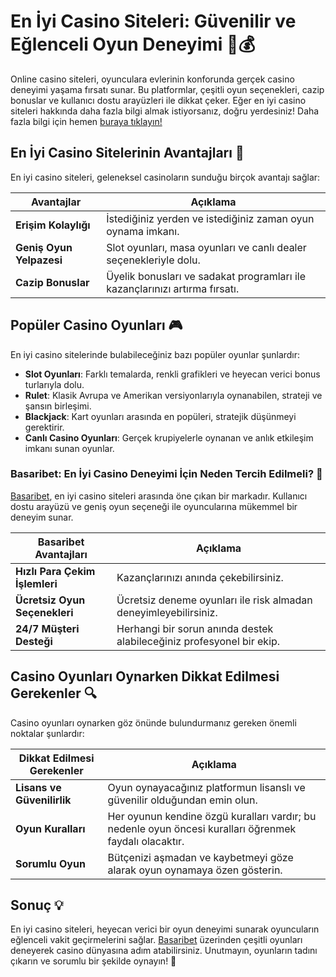 # En İyi Casino Siteleri: Güvenilir ve Eğlenceli Oyun Deneyimi 🎰💰

Online casino siteleri, oyunculara evlerinin konforunda gerçek casino deneyimi yaşama fırsatı sunar. Bu platformlar, çeşitli oyun seçenekleri, cazip bonuslar ve kullanıcı dostu arayüzleri ile dikkat çeker. Eğer en iyi casino siteleri hakkında daha fazla bilgi almak istiyorsanız, doğru yerdesiniz! Daha fazla bilgi için hemen [buraya tıklayın!](https://casinotr.link/gWCRZ4)

## En İyi Casino Sitelerinin Avantajları 🎉

En iyi casino siteleri, geleneksel casinoların sunduğu birçok avantajı sağlar:

| Avantajlar                        | Açıklama                                              |
|-----------------------------------|------------------------------------------------------|
| **Erişim Kolaylığı**              | İstediğiniz yerden ve istediğiniz zaman oyun oynama imkanı. |
| **Geniş Oyun Yelpazesi**          | Slot oyunları, masa oyunları ve canlı dealer seçenekleriyle dolu. |
| **Cazip Bonuslar**                 | Üyelik bonusları ve sadakat programları ile kazançlarınızı artırma fırsatı. |

## Popüler Casino Oyunları 🎮

En iyi casino sitelerinde bulabileceğiniz bazı popüler oyunlar şunlardır:

- **Slot Oyunları**: Farklı temalarda, renkli grafikleri ve heyecan verici bonus turlarıyla dolu.
- **Rulet**: Klasik Avrupa ve Amerikan versiyonlarıyla oynanabilen, strateji ve şansın birleşimi.
- **Blackjack**: Kart oyunları arasında en popüleri, stratejik düşünmeyi gerektirir.
- **Canlı Casino Oyunları**: Gerçek krupiyelerle oynanan ve anlık etkileşim imkanı sunan oyunlar.

### Basaribet: En İyi Casino Deneyimi İçin Neden Tercih Edilmeli? 🌟

[Basaribet](https://casinotr.link/gWCRZ4), en iyi casino siteleri arasında öne çıkan bir markadır. Kullanıcı dostu arayüzü ve geniş oyun seçeneği ile oyuncularına mükemmel bir deneyim sunar.

| Basaribet Avantajları             | Açıklama                                              |
|-----------------------------------|------------------------------------------------------|
| **Hızlı Para Çekim İşlemleri**    | Kazançlarınızı anında çekebilirsiniz.                |
| **Ücretsiz Oyun Seçenekleri**     | Ücretsiz deneme oyunları ile risk almadan deneyimleyebilirsiniz. |
| **24/7 Müşteri Desteği**          | Herhangi bir sorun anında destek alabileceğiniz profesyonel bir ekip. |

## Casino Oyunları Oynarken Dikkat Edilmesi Gerekenler 🔍

Casino oyunları oynarken göz önünde bulundurmanız gereken önemli noktalar şunlardır:

| Dikkat Edilmesi Gerekenler        | Açıklama                                              |
|-----------------------------------|------------------------------------------------------|
| **Lisans ve Güvenilirlik**        | Oyun oynayacağınız platformun lisanslı ve güvenilir olduğundan emin olun. |
| **Oyun Kuralları**               | Her oyunun kendine özgü kuralları vardır; bu nedenle oyun öncesi kuralları öğrenmek faydalı olacaktır. |
| **Sorumlu Oyun**                  | Bütçenizi aşmadan ve kaybetmeyi göze alarak oyun oynamaya özen gösterin. |

## Sonuç 💡

En iyi casino siteleri, heyecan verici bir oyun deneyimi sunarak oyuncuların eğlenceli vakit geçirmelerini sağlar. [Basaribet](https://casinotr.link/gWCRZ4) üzerinden çeşitli oyunları deneyerek casino dünyasına adım atabilirsiniz. Unutmayın, oyunların tadını çıkarın ve sorumlu bir şekilde oynayın! 🎊
